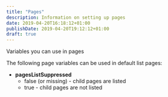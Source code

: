```yaml
---
title: "Pages"
description: Information on setting up pages
date: 2019-04-20T16:18:12+01:00
publishDate: 2019-04-20T19:12:12+01:00
draft: true
---
```


Variables you can use in pages

<!--more-->

The following page variables can be used in default list pages:

* **pagesListSuppressed**
    * false (or missing) - child pages are listed
    * true - child pages are not listed